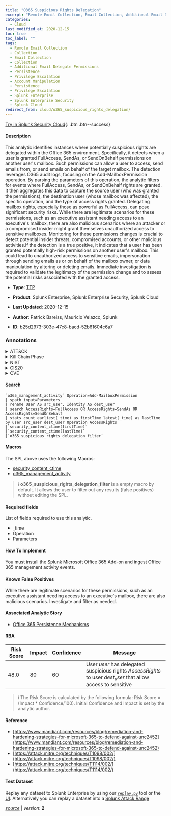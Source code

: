 ```yaml
---
title: "O365 Suspicious Rights Delegation"
excerpt: "Remote Email Collection, Email Collection, Additional Email Delegate Permissions, Account Manipulation"
categories:
  - Cloud
last_modified_at: 2020-12-15
toc: true
toc_label: ""
tags:
  - Remote Email Collection
  - Collection
  - Email Collection
  - Collection
  - Additional Email Delegate Permissions
  - Persistence
  - Privilege Escalation
  - Account Manipulation
  - Persistence
  - Privilege Escalation
  - Splunk Enterprise
  - Splunk Enterprise Security
  - Splunk Cloud
redirect_from: cloud/o365_suspicious_rights_delegation/
---
```




[Try in Splunk Security Cloud](https://www.splunk.com/en_us/cyber-security.html){: .btn .btn--success}

#### Description

This analytic identifies instances where potentially suspicious rights are delegated within the Office 365 environment. Specifically, it detects when a user is granted FullAccess, SendAs, or SendOnBehalf permissions on another user&#39;s mailbox. Such permissions can allow a user to access, send emails from, or send emails on behalf of the target mailbox. The detection leverages O365 audit logs, focusing on the Add-MailboxPermission operation. By parsing the parameters of this operation, the analytic filters for events where FullAccess, SendAs, or SendOnBehalf rights are granted. It then aggregates this data to capture the source user (who was granted the permissions), the destination user (whose mailbox was affected), the specific operation, and the type of access rights granted. Delegating mailbox rights, especially those as powerful as FullAccess, can pose significant security risks. While there are legitimate scenarios for these permissions, such as an executive assistant needing access to an executive&#39;s mailbox, there are also malicious scenarios where an attacker or a compromised insider might grant themselves unauthorized access to sensitive mailboxes. Monitoring for these permissions changes is crucial to detect potential insider threats, compromised accounts, or other malicious activities.If the detection is a true positive, it indicates that a user has been granted potentially high-risk permissions on another user&#39;s mailbox. This could lead to unauthorized access to sensitive emails, impersonation through sending emails as or on behalf of the mailbox owner, or data manipulation by altering or deleting emails. Immediate investigation is required to validate the legitimacy of the permission change and to assess the potential risks associated with the granted access.

- **Type**: [TTP](https://github.com/splunk/security_content/wiki/Detection-Analytic-Types)
- **Product**: Splunk Enterprise, Splunk Enterprise Security, Splunk Cloud

- **Last Updated**: 2020-12-15
- **Author**: Patrick Bareiss, Mauricio Velazco, Splunk
- **ID**: b25d2973-303e-47c8-bacd-52b61604c6a7

### Annotations
<details>
  <summary>ATT&CK</summary>

<div markdown="1">

#### [ATT&CK](https://attack.mitre.org/)

| ID          | Technique   | Tactic         |
| ----------- | ----------- |--------------- |
| [T1114.002](https://attack.mitre.org/techniques/T1114/002/) | Remote Email Collection | Collection |

| [T1114](https://attack.mitre.org/techniques/T1114/) | Email Collection | Collection |

| [T1098.002](https://attack.mitre.org/techniques/T1098/002/) | Additional Email Delegate Permissions | Persistence, Privilege Escalation |

| [T1098](https://attack.mitre.org/techniques/T1098/) | Account Manipulation | Persistence, Privilege Escalation |

</div>
</details>


<details>
  <summary>Kill Chain Phase</summary>

<div markdown="1">

* Exploitation
* Installation


</div>
</details>


<details>
  <summary>NIST</summary>

<div markdown="1">

* DE.CM



</div>
</details>

<details>
  <summary>CIS20</summary>

<div markdown="1">

* CIS 10



</div>
</details>

<details>
  <summary>CVE</summary>

<div markdown="1">


</div>
</details>


#### Search

```
`o365_management_activity` Operation=Add-MailboxPermission 
| spath input=Parameters 
| rename User AS src_user, Identity AS dest_user 
| search AccessRights=FullAccess OR AccessRights=SendAs OR AccessRights=SendOnBehalf 
| stats count earliest(_time) as firstTime latest(_time) as lastTime by user src_user dest_user Operation AccessRights 
|`security_content_ctime(firstTime)` 
|`security_content_ctime(lastTime)` 
|`o365_suspicious_rights_delegation_filter`
```

#### Macros
The SPL above uses the following Macros:
* [security_content_ctime](https://github.com/splunk/security_content/blob/develop/macros/security_content_ctime.yml)
* [o365_management_activity](https://github.com/splunk/security_content/blob/develop/macros/o365_management_activity.yml)

> :information_source:
> **o365_suspicious_rights_delegation_filter** is a empty macro by default. It allows the user to filter out any results (false positives) without editing the SPL.



#### Required fields
List of fields required to use this analytic.
* _time
* Operation
* Parameters



#### How To Implement
You must install the Splunk Microsoft Office 365 Add-on and ingest Office 365 management activity events.
#### Known False Positives
While there are legitimate scenarios for these permissions, such as an executive assistant needing access to an executive&#39;s mailbox, there are also malicious scenarios. Investigate and filter as needed.

#### Associated Analytic Story
* [Office 365 Persistence Mechanisms](/stories/office_365_persistence_mechanisms)




#### RBA

| Risk Score  | Impact      | Confidence   | Message      |
| ----------- | ----------- |--------------|--------------|
| 48.0 | 80 | 60 | User $user$ has delegated suspicious rights $AccessRights$ to user $dest_user$ that allow access to sensitive |


> :information_source:
> The Risk Score is calculated by the following formula: Risk Score = (Impact * Confidence/100). Initial Confidence and Impact is set by the analytic author.


#### Reference

* [https://www.mandiant.com/resources/blog/remediation-and-hardening-strategies-for-microsoft-365-to-defend-against-unc2452](https://www.mandiant.com/resources/blog/remediation-and-hardening-strategies-for-microsoft-365-to-defend-against-unc2452)
* [https://attack.mitre.org/techniques/T1098/002/](https://attack.mitre.org/techniques/T1098/002/)
* [https://attack.mitre.org/techniques/T1114/002/](https://attack.mitre.org/techniques/T1114/002/)



#### Test Dataset
Replay any dataset to Splunk Enterprise by using our [`replay.py`](https://github.com/splunk/attack_data#using-replaypy) tool or the [UI](https://github.com/splunk/attack_data#using-ui).
Alternatively you can replay a dataset into a [Splunk Attack Range](https://github.com/splunk/attack_range#replay-dumps-into-attack-range-splunk-server)




[*source*](https://github.com/splunk/security_content/tree/develop/detections/cloud/o365_suspicious_rights_delegation.yml) \| *version*: **2**